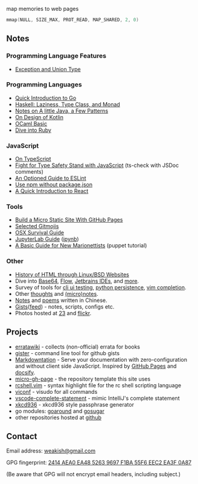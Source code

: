 map memories to web pages

```c
mmap(NULL, SIZE_MAX, PROT_READ, MAP_SHARED, 2, 0)
```

## Notes

### Programming Language Features

- [Exception and Union Type](dive-into/exceptions/)

### Programming Languages

- [Quick Introduction to Go](dive-into/go/)
- [Haskell: Laziness, Type Class, and Monad](dive-into/haskell/)
- [Notes on A little Java, a Few Patterns](java/a-little/)
- [On Design of Kotlin](dive-into/kotlin/)
- [OCaml Basic](dive-into/ocaml/)
- [Dive into Ruby](dive-into/ruby/)

### JavaScript

- [On TypeScript](dive-into/typescript/)
- [Fight for Type Safety Stand with JavaScript](dive-into/ts-check/) (ts-check with JSDoc comments)
- [An Optioned Guide to ESLint](dive-into/eslint/)
- [Use npm without package.json](dive-into/npm/)
- [A Quick Introduction to React](dive-into/react)

### Tools

- [Build a Micro Static Site With GitHub Pages](dive-into/gh-pages/)
- [Selected Gitmojis](dive-into/gitmoji)
- [OSX Survival Guide](dive-into/osx/)
- [JupyterLab Guide](dive-into/jupyter-lab/) ([ipynb](https://github.com/weakish/weakish.github.com/blob/master/dive-into/jupyter-lab.ipynb))
- [A Basic Guide for New Marionettists](dive-into/puppet/) (puppet tutorial)

### Other

- [History of HTML through Linux/BSD Websites](web/html-history/)
- Dive into [Base64](dive-into/base64/), [Flow](dive-into/flow/), [Jetbrains IDEs](dive-into/jetbrains/), and [more](dive-into/more/).
- Survey of tools for [cli ui testing](cli/test/), [python persistence](python/persistence/), [vim completion](vim/completion/).
- Other [thoughts](thoughts/) and [(micro)notes](log/).
- [Notes](dapi/) and [poems](poems/) written in Chinese.
- [Gists][]([feed][gist-feed]) - notes, scripts, configs etc.
- Photos hosted at [23][] and [flickr][].

[gists]: https://gist.github.com/weakish
[gist-feed]: https://gist.github.com/weakish.atom

[23]: http://www.23hq.com/weakish/album/list
[flickr]: https://www.flickr.com/photos/weakish/sets/

## Projects

* [erratawiki][] - collects (non-official) errata for books
* [gister][] - command line tool for github gists
* [Markdowntation][] - Serve your documentation with zero-configuration and without client side JavaScript. Inspired by [GitHub Pages] and [docsify].
* [micro-gh-page][] - the repository template this site uses
* [rcshell.vim][] - syntax highlight file for the rc shell scripting language
* [viconf][] - visudo for all commands
* [vscode-complete-statement] - mimic IntelliJ's complete statement
* [xkcd936][] - xkcd936 style passphrase generator
* go modules: [goaround][] and [gosugar][]
* other repositories hosted at [github][]

[erratawiki]: https://github.com/weakish/errata/wiki
[gister]: https://mmap.page/gister
[Markdowntation]: https://github.com/weakish/js#markdowntation
[micro-gh-page]: https://mmap.page/micro-gh-page
[rcshell.vim]: http://www.vim.org/scripts/script.php?script_id=2880
[viconf]: https://mmap.page/viconf
[vscode-complete-statement]: https://mmap.page/vscode-complete-statement/
[xkcd936]: https://mmap.page/xkcd936
[goaround]: https://github.com/weakish/goaround
[gosugar]: https://github.com/weakish/gosugar
[github]: https://github.com/weakish/

[GitHub Pages]: https://pages.github.com/
[docsify]: https://docsify.js.org/

## Contact

Email address: <weakish@gmail.com>

GPG fingerprint: [2414 AEA0 EA48 5263 9697  F1BA 55F6 EEC2 EA3F 0A87][gpg]

(Be aware that GPG will not encrypt email headers, including subject.)

[gpg]: https://savannah.nongnu.org/people/viewgpg.php?user_id=65699
